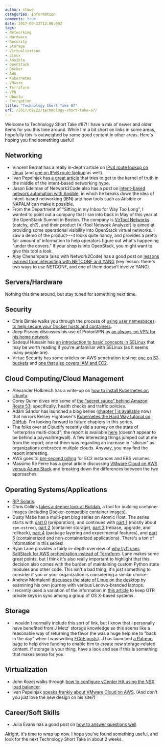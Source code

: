 ```yaml
---
author: slowe
categories: Information
comments: true
date: 2017-09-22T12:00:00Z
tags:
- Networking
- Hardware
- Security
- Storage
- Virtualization
- Linux
- Ansible
- OpenStack
- Docker
- AWS
- Kubernetes
- VMware
- Terraform
- VPN
- Ubuntu
- Encryption
title: "Technology Short Take 87"
url: /2017/09/22/technology-short-take-87/
---
```


Welcome to Technology Short Take #87! I have a mix of newer and older items for you this time around. While I'm a bit short on links in some areas, hopefully this is outweighed by some good content in other areas. Here's hoping you find something useful!<!--more-->

## Networking

* Vincent Bernat has a really in-depth article on [IPv4 route lookup on Linux][link-12] (and [one on IPv6 route lookup][link-13] as well).
* Ivan Pepelnjak has [a great article][link-17] that tries to get to the kernel of truth in the middle of the intent-based networking hype.
* Jason Edelman of Network2Code also has a post on [intent-based network automation with Ansible][link-22], in which he breaks down the idea of intent-based networking (IBN) and how tools such as Ansible or NAPALM can make it possible.
* From the Department of "Sitting in my Inbox for Way Too Long", I wanted to point out a company that I ran into back in May of this year at the OpenStack Summit in Boston. The company is [VirTool Networks][link-18] (catchy, eh?), and their product (VirTool Network Analyzer) is aimed at providing some operational visibility into OpenStack virtual networks. I saw a demo of the product---it looks quite handy, and provides a pretty fair amount of information to help operators figure out what's happening "under the covers." If your shop is into OpenStack, you might want to give this tool a look.
* Ajay Chenampara (also with Network2Code) has a good post on [lessons learned from interacting with NETCONF and YANG][link-32] (key lesson: there's two ways to use NETCONF, and one of them doesn't involve YANG).

## Servers/Hardware

Nothing this time around, but stay tuned for something next time.

## Security

* Chris Binnie walks you through the process of [using user namespaces to help secure your Docker hosts and containers][link-2].
* Joep Piscaer discusses his use of ProtonVPN as [an always-on VPN for his home network][link-5].
* Sadequl Hussain has [an introduction to basic concepts in SELinux][link-14] that may be worth reading if you're unfamiliar with SELinux (as it seems many people are).
* Virtue Security has some articles on AWS penetration testing: [one on S3 buckets][link-26] and [one that also covers IAM and EC2][link-27].

## Cloud Computing/Cloud Management

* Alexander Holbreich has a write-up on [how to install Kubernetes on Ubuntu][link-1].
* Corey Quinn dives into some of [the "secret sauce" behind Amazon Route 53][link-15]; specifically, health checks and traffic policies.
* Ádám Sándor has launched a blog series ([chapter 1 is available][link-19] now) that mirrors Kelsey Hightower's [Kubernetes the Hard Way tutorial on GitHub][link-20]. I'm looking forward to future chapters in this series.
* The folks over at Cloudify recently did a survey on the state of "enterprise multi-cloud"; the report is available [here][link-21] (doesn't appear to be behind a paywall/regwall). A few interesting things jumped out at me from the report; one of them was regarding an increase in "siloism" as organizations embraced multiple clouds. Anyway, you may find the report interesting.
* AWS goes to [per-second billing][link-23] for EC2 instances and EBS volumes.
* Massimo Re Ferre has a great article discussing [VMware Cloud on AWS versus Azure Stack][link-24] and breaking down the differences between the two approaches.

## Operating Systems/Applications

* [RIP Solaris][link-3].
* Chris Collins [takes a deeper look at Buildah][link-4], a tool for building container images (including Docker-compatible container images).
* Dusty Mabe has a multi-part blog series on Atomic Host. The series starts with [part 0][link-6] (preparation), and continues with [part 1][link-7] (mostly about `rpm-ostree`), [part 2][link-8] (container storage), [part 3][link-9] (rebase, upgrade, and rollback), [part 4][link-10] (package layering and experimental features), and [part 5][link-11] (containerized and non-containerized applications). There's a ton of information in this series!
* Ryan Lane provides a fairly in-depth overview of [why Lyft uses SaltStack for AWS orchestration instead of Terraform][link-16]. Lane makes some great points, but I think it's also really important to highlight that this decision also comes with the burden of maintaining custom Python state modules and other code. This isn't a bad thing; it's just something to consider if you or your organization is considering a similar choice.
* Andrew Montalenti [discusses the state of Linux on the desktop][link-28] by examining his own journey with various Lenovo-branded laptops.
* I recently used a variation of the information in [this article][link-31] to keep OTR private keys in sync among a group of OS X-based systems.

## Storage

* I wouldn't normally include this sort of link, but I know that I personally have benefited from J Metz' storage knowledge so this seems like a reasonable way of returning the favor (he was a huge help me to "back in the day" when I was writing [FCoE posts][xref-1]). J has launched [a Patreon page][link-33] to help drive funding to enable him to create new storage-related content. If storage is your thing, have a look and see if this is something that makes sense for you.

## Virtualization

* John Kozej walks through [how to configure vCenter HA using the NSX load balancer][link-25].
* Ivan Pepelnjak [speaks frankly about VMware Cloud on AWS][link-30]. (And don't you just love the new design on his site?)

## Career/Soft Skills

* Julia Evans has a good post on [how to answer questions well][link-29].

Alright, it's time to wrap up now. I hope you've found something useful, and look for the next Technology Short Take in about 2 weeks.



[link-1]: http://alexander.holbreich.org/kubernetes-on-ubuntu/
[link-2]: http://www.devsecops.cc/devsecops/hardening_docker_hosts.html
[link-3]: http://dtrace.org/blogs/bmc/2017/09/04/the-sudden-death-and-eternal-life-of-solaris/
[link-4]: http://chris.collins.is/2017/08/17/buildah-a-new-way-to-build-container-images/
[link-5]: https://www.virtuallifestyle.nl/2017/09/selectively-route-traffic-protonvpn/
[link-6]: https://dustymabe.com/2017/08/29/atomic-host-101-lab-part-0-preparation/
[link-7]: https://dustymabe.com/2017/08/30/atomic-host-101-lab-part-1-getting-familiar/
[link-8]: https://dustymabe.com/2017/08/31/atomic-host-101-lab-part-2-container-storage/
[link-9]: https://dustymabe.com/2017/09/01/atomic-host-101-lab-part-3-rebase-upgrade-rollback/
[link-10]: https://dustymabe.com/2017/09/02/atomic-host-101-lab-part-4-package-layering-experimental-features/
[link-11]: https://dustymabe.com/2017/09/03/atomic-host-101-lab-part-5-containerized-and-non-containerized-applications/
[link-12]: https://vincent.bernat.im/en/blog/2017-ipv4-route-lookup-linux
[link-13]: https://vincent.bernat.im/en/blog/2017-ipv6-route-lookup-linux
[link-14]: https://www.digitalocean.com/community/tutorials/an-introduction-to-selinux-on-centos-7-part-1-basic-concepts
[link-15]: https://read.acloud.guru/the-secret-sauce-behind-amazon-route53-dae2573293c6
[link-16]: https://eng.lyft.com/saltstack-as-an-alternative-to-terraform-for-aws-orchestration-cd2ceb06bf8c
[link-17]: http://blog.ipspace.net/2017/09/intent-based-hype.html
[link-18]: http://virtoolnetworks.com/
[link-19]: http://container-solutions.com/kubernetes-hard-way-explained-chapter-1/
[link-20]: https://github.com/kelseyhightower/kubernetes-the-hard-way
[link-21]: http://cloudify.co/2017-state-of-enterprise-multi-cloud-report/
[link-22]: http://jedelman.com/home/intent-based-network-automation-with-ansible/
[link-23]: https://aws.amazon.com/blogs/aws/new-per-second-billing-for-ec2-instances-and-ebs-volumes/
[link-24]: http://www.it20.info/2017/09/vmware-cloud-on-aws-vs-azure-stack/
[link-25]: https://thewificable.com/2017/04/07/configure-vcenter-ha-using-the-nsx-load-balancer/
[link-26]: https://www.virtuesecurity.com/blog/aws-penetration-testing-s3-buckets/
[link-27]: https://www.virtuesecurity.com/blog/aws-penetration-testing-part-2-s3-iam-ec2/
[link-28]: http://www.pixelmonkey.org/2017/09/01/lenovo-linux
[link-29]: https://jvns.ca/blog/answer-questions-well/
[link-30]: http://blog.ipspace.net/2017/09/comments-vmware-cloud-on-aws.html
[link-31]: https://parkerhiggins.net/2012/01/howto-transfer-otr-private-keys-between-adium-and-pidgin/
[link-32]: https://termlen0.github.io/2017/07/15/observations/
[link-33]: https://www.patreon.com/drjmetz
[xref-1]: /tags/fcoe
